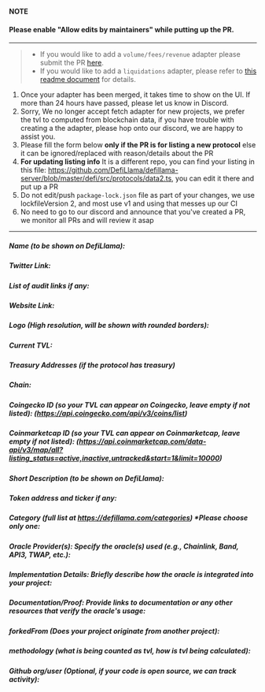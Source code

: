 **NOTE**

#### Please enable "Allow edits by maintainers" while putting up the PR.

---

> - If you would like to add a `volume/fees/revenue` adapter please submit the PR [here](https://github.com/DefiLlama/adapters).
> - If you would like to add a `liquidations` adapter, please refer to [this readme document](https://github.com/DefiLlama/DefiLlama-Adapters/tree/main/liquidations) for details.

1. Once your adapter has been merged, it takes time to show on the UI. If more than 24 hours have passed, please let us know in Discord.
2. Sorry, We no longer accept fetch adapter for new projects, we prefer the tvl to computed from blockchain data, if you have trouble with creating a the adapter, please hop onto our discord, we are happy to assist you.
3. Please fill the form below  **only if the PR is for listing a new protocol** else it can be ignored/replaced with reason/details about the PR
4. **For updating listing info** It is a different repo, you can find your listing in this file: https://github.com/DefiLlama/defillama-server/blob/master/defi/src/protocols/data2.ts, you can  edit it there and put up a PR
5. Do not edit/push `package-lock.json` file as part of your changes, we use lockfileVersion 2, and most use v1 and using that messes up our CI
6. No need to go to our discord and announce that you've created a PR, we monitor all PRs and will review it asap

---
##### Name (to be shown on DefiLlama): 


##### Twitter Link:


##### List of audit links if any:

##### Website Link:


##### Logo (High resolution, will be shown with rounded borders):


##### Current TVL:


##### Treasury Addresses (if the protocol has treasury)


##### Chain:


##### Coingecko ID (so your TVL can appear on Coingecko, leave empty if not listed): (https://api.coingecko.com/api/v3/coins/list)


##### Coinmarketcap ID (so your TVL can appear on Coinmarketcap, leave empty if not listed): (https://api.coinmarketcap.com/data-api/v3/map/all?listing_status=active,inactive,untracked&start=1&limit=10000)


##### Short Description (to be shown on DefiLlama):


##### Token address and ticker if any:


##### Category (full list at https://defillama.com/categories) *Please choose only one:


##### Oracle Provider(s): Specify the oracle(s) used (e.g., Chainlink, Band, API3, TWAP, etc.):
##### Implementation Details: Briefly describe how the oracle is integrated into your project:
##### Documentation/Proof: Provide links to documentation or any other resources that verify the oracle's usage:

##### forkedFrom (Does your project originate from another project):


##### methodology (what is being counted as tvl, how is tvl being calculated):


##### Github org/user (Optional, if your code is open source, we can track activity):
